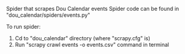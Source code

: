 Spider that scrapes Dou Calendar events
Spider code can be found in "dou_calendar/spiders/events.py"

To run spider:
1. Cd to "dou_calendar" directory (where "scrapy.cfg" is)
2. Run  "scrapy crawl events -o events.csv" command in terminal
